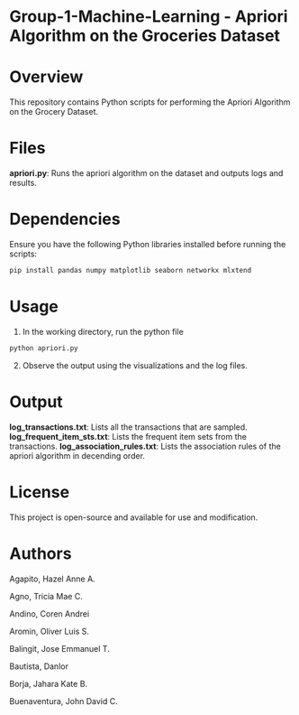 # Group-1-Machine-Learning - Apriori Algorithm on the Groceries Dataset

# Overview

This repository contains Python scripts for performing the Apriori Algorithm on the Grocery Dataset. 
# Files
**apriori.py**: Runs the apriori algorithm on the dataset and outputs logs and results.
# Dependencies

Ensure you have the following Python libraries installed before running the scripts:
```bash
pip install pandas numpy matplotlib seaborn networkx mlxtend
```
# Usage

1. In the working directory, run the python file
```bash
python apriori.py
```
2. Observe the output using the visualizations and the log files.
# Output
**log_transactions.txt**: Lists all the transactions that are sampled.
**log_frequent_item_sts.txt**: Lists the frequent item sets from the transactions.
**log_association_rules.txt**: Lists the association rules of the apriori algorithm in decending order.

# License

This project is open-source and available for use and modification.
# Authors

Agapito, Hazel Anne A.

Agno, Tricia Mae C.

Andino, Coren Andrei

Aromin, Oliver Luis S.

Balingit, Jose Emmanuel T.

Bautista, Danlor

Borja, Jahara Kate B.

Buenaventura, John David C.
